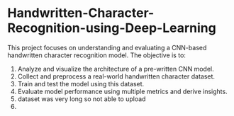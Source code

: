 # Handwritten-Character-Recognition-using-Deep-Learning
This project focuses on understanding and evaluating a CNN-based handwritten character recognition model. The objective is to:
1. Analyze and visualize the architecture of a pre-written CNN model.
2. Collect and preprocess a real-world handwritten character dataset.
3. Train and test the model using this dataset.
4. Evaluate model performance using multiple metrics and derive insights.
5. dataset was very long so not able to upload
6. 
